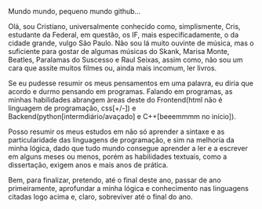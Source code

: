 Mundo mundo, pequeno mundo github...

Olá, sou Cristiano, universalmente conhecido como, simplismente, Cris, estudante da Federal, em questão, os IF, mais especificadamente, o da cidade grande, vulgo São Paulo. Não sou lá muito ouvinte de música, mas o suficiente para gostar de algumas músicas do Skank, Marisa Monte, Beatles, Paralamas do Suscesso e Raul Seixas, assim como, não sou um cara que assite muitos filmes ou, ainda mais incomum, ler livros.

Se eu pudesse resumir os meus pensamentos em uma palavra, eu diria que acordo e durmo pensando em programas. Falando em programas, as minhas habilidades abrangem àreas deste do Frontend(html não é linguagem de programação, css[+/-]) e Backend(python[intermdiário/avaçado] e C++[beeemmmm no início]). 

Posso resumir os meus estudos em não só aprender a sintaxe e as particularidade das linguagens de programação, e sim na melhoria da minha lógica, dado que tudo mundo consegue aprender a ler e a escrever em alguns meses ou menos, porém as habilidades textuais, como a dissertação, exigem anos e mais anos de prática.

Bem, para finalizar, pretendo, até o final deste ano, passar de ano primeiramente, aprofundar a minha lógica e conhecimento nas linguagens citadas logo acima e, claro, sobreviver até o final do ano.
